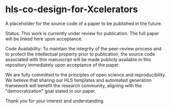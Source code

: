 # hls-co-design-for-Xcelerators
A placeholder for the source code of a paper to be published in the future.

Status:
This work is currently under review for publication. The full paper will be linked here upon acceptance.

Code Availability:
To maintain the integrity of the peer-review process and to protect the intellectual property prior to publication, the source code associated with this manuscript will be made publicly available in this repository immediately upon acceptance of the paper.

We are fully committed to the principles of open science and reproducibility. We believe that sharing our HLS templates and automated generation framework will benefit the research community, aligning with the "democratization" goal stated in our paper.

Thank you for your interest and understanding.
